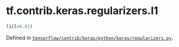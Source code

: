 <div itemscope itemtype="http://developers.google.com/ReferenceObject">
<meta itemprop="name" content="tf.contrib.keras.regularizers.l1" />
</div>

# tf.contrib.keras.regularizers.l1

``` python
l1(l=0.01)
```



Defined in [`tensorflow/contrib/keras/python/keras/regularizers.py`](https://www.tensorflow.org/code/tensorflow/contrib/keras/python/keras/regularizers.py).

